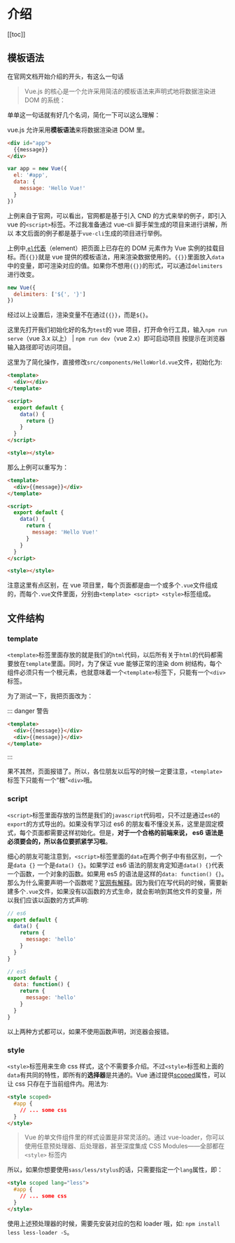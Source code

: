 # 介绍

[[toc]]

## 模板语法

在官网文档开始介绍的开头，有这么一句话

> Vue.js 的核心是一个允许采用简洁的模板语法来声明式地将数据渲染进 DOM 的系统：

单单这一句话就有好几个名词，简化一下可以这么理解：

vue.js 允许采用**模板语法**来将数据渲染进 DOM 里。

```html
<div id="app">
  {{message}}
</div>
```

```js
var app = new Vue({
  el: '#app',
  data: {
    message: 'Hello Vue!'
  }
})
```

上例来自于官网，可以看出，官网都是基于引入 CND 的方式来举的例子，即引入 vue 的`<script>`标签。不过我准备通过 vue-cli 脚手架生成的项目来进行讲解，所以 本文后面的例子都是基于`vue-cli`生成的项目进行举例。

上例中,[`el`代表](https://cn.vuejs.org/v2/api/#el)（element）把页面上已存在的 DOM 元素作为 Vue 实例的挂载目标。而`{{}}`就是 vue 提供的模板语法，用来渲染数据使用的。`{{}}`里面放入`data`中的变量，即可渲染对应的值。如果你不想用`{{}}`的形式，可以通过`delimiters`进行改变。

```js
new Vue({
  delimiters: ['${', '}']
})
```

经过以上设置后，渲染变量不在通过`{{}}`，而是`${}`。

这里先打开我们初始化好的名为`test`的 vue 项目，打开命令行工具，输入`npm run serve`（vue 3.x 以上） | `npm run dev`（vue 2.x）即可启动项目 按提示在浏览器输入路径即可访问项目。

这里为了简化操作，直接修改`src/components/HelloWorld.vue`文件，初始化为:

```html
<template>
  <div></div>
</template>

<script>
  export default {
    data() {
      return {}
    }
  }
</script>

<style></style>
```

那么上例可以重写为：

```html
<template>
  <div>{{message}}</div>
</template>

<script>
  export default {
    data() {
      return {
        message: 'Hello Vue!'
      }
    }
  }
</script>

<style></style>
```

注意这里有点区别，在 vue 项目里，每个页面都是由一个或多个`.vue`文件组成的，而每个`.vue`文件里面，分别由`<template> <script> <style>`标签组成。

## 文件结构

### template

`<template>`标签里面存放的就是我们的`html`代码，以后所有关于`html`的代码都需要放在`template`里面。同时，为了保证 vue 能够正常的渲染 dom 树结构，每个组件必须只有一个根元素，也就意味着一个`<template>`标签下，只能有一个`<div>`标签。

为了测试一下，我把页面改为：

::: danger 警告

```html
<template>
  <div>{{message}}</div>
  <div>{{message}}</div>
</template>
```

:::

果不其然，页面报错了。所以，各位朋友以后写的时候一定要注意，`<template>`标签下只能有一个“根”`<div>`哦。

### script

`<script>`标签里面存放的当然是我们的`javascript`代码啦，只不过是通过`es6`的`export`的方式导出的。如果没有学习过 es6 的朋友看不懂没关系，这里是固定模式，每个页面都需要这样初始化。但是，**对于一个合格的前端来说， es6 语法是必须要会的，所以各位要抓紧学习啦**。

细心的朋友可能注意到，`<script>`标签里面的`data`在两个例子中有些区别，一个是`data {}` 一个是`data() {}`。如果学过 es6 语法的朋友肯定知道`data() {}`代表一个函数，一个对象的函数。如果用 es5 的语法是这样的`data: function() {}`。那么为什么需要声明一个函数呢？[官网有解释](https://cn.vuejs.org/v2/guide/components.html#data-%E5%BF%85%E9%A1%BB%E6%98%AF%E4%B8%80%E4%B8%AA%E5%87%BD%E6%95%B0)。因为我们在写代码的时候，需要新建多个`.vue`文件，如果没有以函数的方式生命，就会影响到其他文件的变量，所以我们应该以函数的方式声明:

```js
// es6
export default {
  data() {
    return {
      message: 'hello'
    }
  }
}

// es5
export default {
  data: function() {
    return {
      message: 'hello'
    }
  }
}
```

以上两种方式都可以，如果不使用函数声明，浏览器会报错。

### style

`<style>`标签用来生命 css 样式，这个不需要多介绍。不过`<style>`标签和上面的`data`有共同的特性，即所有的**选择器**是共通的。Vue 通过提供[scoped](https://cn.vuejs.org/v2/guide/comparison.html#%E7%BB%84%E4%BB%B6%E4%BD%9C%E7%94%A8%E5%9F%9F%E5%86%85%E7%9A%84-CSS)属性，可以让 css 只存在于当前组件内。用法为:

```html
<style scoped>
  #app {
    // ... some css
  }
</style>
```

> Vue 的单文件组件里的样式设置是非常灵活的。通过 vue-loader，你可以使用任意预处理器、后处理器，甚至深度集成 CSS Modules——全部都在 `<style>` 标签内

所以，如果你想要使用`sass/less/stylus`的话，只需要指定一个`lang`属性，即：

```html
<style scoped lang="less">
  #app {
    // ... some css
  }
</style>
```

使用上述预处理器的时候，需要先安装对应的包和 loader 哦，如: `npm install less less-loader -S`。
